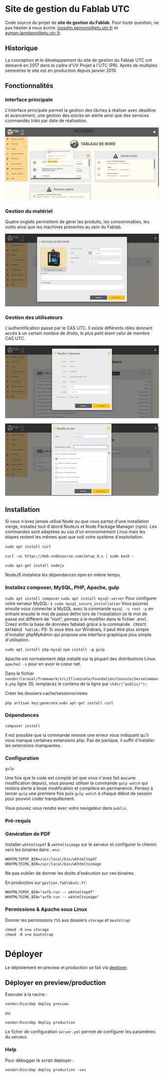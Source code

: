 # Site de gestion du Fablab UTC


Code source du projet de __site de gestion du Fablab__.
Pour toute question, ne pas hésiter à nous écrire: <josselin.pennors@etu.utc.fr> et <ayman.lamdasni@etu.utc.fr>.

## Historique

La conception et le développement du site de gestion du Fablab UTC ont démarré en 2017 dans le cadre d'UV Projet à l'UTC (PR). Après de multiples semestres le site est en production depuis janvier 2019.

## Fonctionnalités

### Interface principale

L'interface principale permet la gestion des tâches à réaliser avec deadline et avancement, une gestion des stocks en alerte ainsi que des services commandés triés par date de réalisation.

![Dashboard!](/documentation/images/dashboard.png "Dashboard")

### Gestion du matériel

Quatre onglets permettent de gérer les produits, les consommables, les outils ainsi que les machines présentes au sein du Fablab.

![Engine management!](/documentation/images/engine.png "Engine management")

### Gestion des utilisateurs

L'authentification passe par le CAS UTC. Il existe différents rôles donnant accès à un certain nombre de droits, le plus petit étant celui de membre CAS UTC.

![User management!](/documentation/images/user.png "User management")

![Permission management!](/documentation/images/permission.png "Permission management")

## Installation

Si vous n'avez jamais utilisé Node ou que vous partez d'une installation vierge, installez tout d'abord NodeJs et Node Package Manager (npm). Les commandes sont adaptées au cas d'un environnement Linux mais les étapes restent les mêmes quel que soit votre système d'exploitation.

```sudo apt install curl```

```curl -sL https://deb.nodesource.com/setup_8.x | sudo bash -```

```sudo apt-get install nodejs```

NodeJS installera les dépendances npm en même temps.

### Installez composer, MySQL, PHP, Apache, gulp

```sudo apt install composer```
```sudo apt install mysql-server```
Pour configurer votre serveur MySQL:
```$ sudo mysql_secure_installation```
Vous pourrez ensuite vous connecter à MySQL avec la commande `` mysql -u root -p `` en entrant ensuite le mot de passe défini lors de l'installation (si le mot de passe est différent de "root", pensez à le modifier dans le fichier .env). Créez enfin la base de données fabalab grâce à la commande 
``` CREATE DATABASE fablab;```
PS: Si vous êtes sur Windows, il peut être plus simple d'installer phpMyAdmin qui propose une interface graphique plus simple d'utilisation.

```sudo apt install php-mysql```
```npm install -g gulp```

Apache est normalement déjà installé sur la plupart des distributions Linux. ``apache2 -v`` pour en avoir le coeur net.

Dans le fichier ``vendor/laravel/framework/src/Illuminate/Foundation/Console/ServeCommand.php`` ligne 35, remplacez le contenu de la ligne par ``chdir("public/");``

Créer les dossiers cache/sessions/views

``php artisan key:generate``
``sudo apt-get install curl``

### Dépendances

```
composer install
```
Il est possible que la commande renvoie une erreur vous indiquant qu'il vous manque certaines extensions php. Pas de panique, il suffit d'installer les extensions manquantes.

### Configuration

```
gulp
```
Une fois que le code est compilé (et que vous n'avez fait aucune modification depuis), vous pouvez utiliser la commande ``gulp watch`` qui restera alerte à toute modification et compilera en permanence. Pensez à lancer ``gulp`` une premiere fois puis ``gulp watch`` à chaque début de session pour pouvoir coder tranquillement.

Vous pouvez vous rendre avec votre navigateur dans `public`.



### Pré-requis

### Génération de PDF

Installer `wkhtmltopdf` & `wkhtmltoimage` sur le serveur et configurer le chemin vers les binaires dans `.env`:
```
WKHTMLTOPDF_BIN=/usr/local/bin/wkhtmltopdf
WKHTMLTOIMG_BIN=/usr/local/bin/wkhtmltoimage
```
Ne pas oublier de donner les droits d'exécution sur ces binaires.

En production sur `gestion.fablabutc.fr`:
```
WKHTMLTOPDF_BIN="xvfb-run -- wkhtmltopdf"
WKHTMLTOIMG_BIN="xvfb-run -- wkhtmltoimage"
```

### Permissions & Apache sous Linux

Donner les permissions `755` aux dossiers `storage` et `bootstrap`:
```
chmod -R o+w storage
chmod -R o+w bootstrap
```

# Déployer

Le déploiement en preview et production se fait via [deployer](https://deployer.org/).

## Déployer en preview/production
Executer à la racine :
```
vendor/bin/dep deploy preview
``` 
ou
```
vendor/bin/dep deploy production
```
Le ficher de configuration `server.yml` permet de configurer les paramètres du serveur.

### Help
Pour débugger le script deployer :
```
vendor/bin/dep deploy production -vvv
```